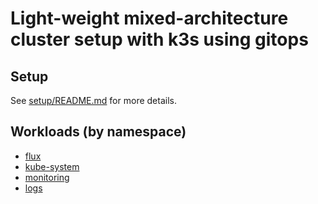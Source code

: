 # Light-weight mixed-architecture cluster setup with k3s using gitops

## Setup

See [setup/README.md](setup/README.md) for more details.

## Workloads (by namespace)

* [flux](flux/)
* [kube-system](kube-system/)
* [monitoring](monitoring/)
* [logs](logs/)
